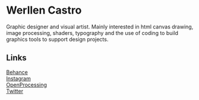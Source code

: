 # Werllen Castro  
Graphic designer and visual artist. Mainly interested in html canvas drawing, image processing, shaders, typography and the use of coding to build graphics tools to support design projects.  

## Links  

[Behance](https://be.net/werls)  
[Instagram](https://instagram.com/werls)  
[OpenProcessing](https://openprocessing.org/user/258194)  
[Twitter](https://twitter.com/werls)  

<!--
**werls/werls** is a ✨ _special_ ✨ repository because its `README.md` (this file) appears on your GitHub profile.

Here are some ideas to get you started:

- 🔭 I’m currently working on ...
- 🌱 I’m currently learning ...
- 👯 I’m looking to collaborate on ...
- 🤔 I’m looking for help with ...
- 💬 Ask me about ...
- 📫 How to reach me: ...
- 😄 Pronouns: ...
- ⚡ Fun fact: ...
-->
